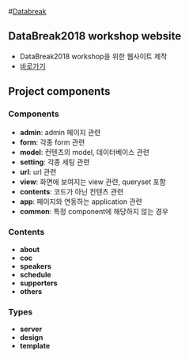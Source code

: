 #[Databreak](databreak.org)

## DataBreak2018 workshop website
- DataBreak2018 workshop을 위한 웹사이트 제작
- [바로가기](databreak.org/databreak2018)

## Project components
### Components
- **admin**: admin 페이지 관련
- **form**: 각종 form 관련
- **model**: 컨텐츠의 model, 데이터베이스 관련
- **setting**: 각종 세팅 관련
- **url**: url 관련
- **view**: 화면에 보여지는 view 관련, queryset 포함
- **contents**: 코드가 아닌 컨텐츠 관련
- **app**: 페이지와 연동하는 application 관련
- **common**: 특정 component에 해당하지 않는 경우

### Contents
- **about**
- **coc**
- **speakers**
- **schedule**
- **supporters**
- **others**

### Types
- **server**
- **design**
- **template**
